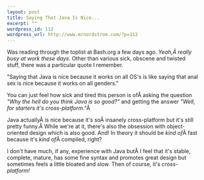 ```yaml
--- 
layout: post
title: Saying That Java Is Nice...
excerpt: ""
wordpress_id: 112
wordpress_url: http://www.mrnordstrom.com/?p=112
---
```

Was reading through the toplist at Bash.org a few days ago. <em>Yeah,Â really busy at work these days.</em> Other than various sick, obscene and twisted stuff, there was a particular quote I remember.

"Saying that Java is nice because it works on all OS's is like saying that anal sex is nice because it works on all genders."

You can just feel how sick and tired this person is ofÂ asking the question <em>"Why the hell do you think Java is so good?"</em> and getting the answer "<em>Well, for starters it's cross-platform."</em>Â 

Java actuallyÂ is nice because it's soÂ insanely cross-platform but it's still pretty funny.Â While we're at it, there's also the obsession with object-oriented design which is also good. And! In theory it should be <em>kind of</em>Â fast because it's <em>kind of</em>Â compiled, right?

I don't have much, if any, experience with Java butÂ I feel that it's stable, complete, mature, has some fine syntax and promotes great design but sometimes feels a little bloated and slow. Then of course, it's <em>cross-platform!</em>
